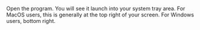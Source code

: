 Open the program. You will see it launch into your system tray area. For MacOS users, this is generally at the top right of your screen. For Windows users, bottom right.